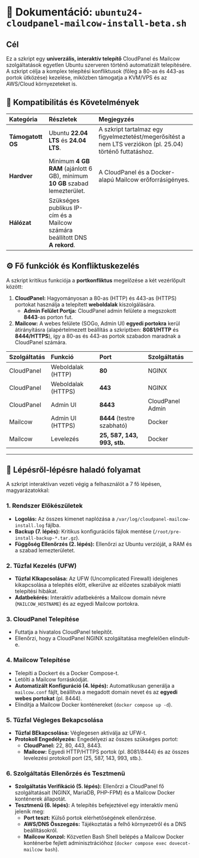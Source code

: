 # 📄 Dokumentáció: `ubuntu24-cloudpanel-mailcow-install-beta.sh`

## Cél

Ez a szkript egy **univerzális, interaktív telepítő** CloudPanel és Mailcow szolgáltatások egyetlen Ubuntu szerveren történő automatizált telepítésére. A szkript célja a komplex telepítési konfliktusok (főleg a 80-as és 443-as portok ütközése) kezelése, miközben támogatja a KVM/VPS és az AWS/Cloud környezeteket is.

## 💾 Kompatibilitás és Követelmények

| Kategória | Részletek | Megjegyzés |
| :--- | :--- | :--- |
| **Támogatott OS** | Ubuntu **22.04 LTS** és **24.04 LTS**. | A szkript tartalmaz egy figyelmeztetést/megerősítést a nem LTS verziókon (pl. 25.04) történő futtatáshoz. |
| **Hardver** | Minimum **4 GB RAM** (ajánlott 6 GB), minimum **10 GB** szabad lemezterület. | A CloudPanel és a Docker-alapú Mailcow erőforrásigényes. |
| **Hálózat** | Szükséges publikus IP-cím és a Mailcow számára beállított DNS **A rekord**. |

## ⚙️ Fő funkciók és Konfliktuskezelés

A szkript kritikus funkciója a **portkonfliktus** megelőzése a két vezérlőpult között:

1.  **CloudPanel:** Hagyományosan a 80-as (HTTP) és 443-as (HTTPS) portokat használja a telepített **weboldalak** kiszolgálására.
    * **Admin Felület Portja:** CloudPanel admin felülete a megszokott **8443**-as porton fut.
2.  **Mailcow:** A webes felülete (SOGo, Admin UI) **egyedi portokra** kerül átirányításra (alapértelmezett beállítás a szkriptben: **8081/HTTP** és **8444/HTTPS**), így a 80-as és 443-as portok szabadon maradnak a CloudPanel számára.

| Szolgáltatás | Funkció | Port | Szolgáltatás |
| :--- | :--- | :--- | :--- |
| CloudPanel | Weboldalak (HTTP) | **80** | NGINX |
| CloudPanel | Weboldalak (HTTPS) | **443** | NGINX |
| CloudPanel | Admin UI | **8443** | CloudPanel Admin |
| Mailcow | Admin UI (HTTPS) | **8444** (testre szabható) | Docker |
| Mailcow | Levelezés | **25, 587, 143, 993, stb.** | Docker |

***

## 🔄 Lépésről-lépésre haladó folyamat

A szkript interaktívan vezeti végig a felhasználót a 7 fő lépésen, magyarázatokkal:

### 1. Rendszer Előkészületek
* **Logolás:** Az összes kimenet naplózása a `/var/log/cloudpanel-mailcow-install.log` fájlba.
* **Backup (7. lépés):** Kritikus konfigurációs fájlok mentése (`/root/pre-install-backup-*.tar.gz`).
* **Függőség Ellenőrzés (2. lépés):** Ellenőrzi az Ubuntu verzióját, a RAM és a szabad lemezterületet.

### 2. Tűzfal Kezelés (UFW)
* **Tűzfal KIkapcsolása:** Az UFW (Uncomplicated Firewall) ideiglenes kikapcsolása a telepítés előtt, elkerülve az előzetes szabályok miatti telepítési hibákat.
* **Adatbekérés:** Interaktív adatbekérés a Mailcow domain névre (`MAILCOW_HOSTNAME`) és az egyedi Mailcow portokra.

### 3. CloudPanel Telepítése
* Futtatja a hivatalos CloudPanel telepítőt.
* Ellenőrzi, hogy a CloudPanel NGINX szolgáltatása megfelelően elindult-e.

### 4. Mailcow Telepítése
* Telepíti a Dockert és a Docker Compose-t.
* Letölti a Mailcow forráskódját.
* **Automatizált Konfiguráció (4. lépés):** Automatikusan generálja a `mailcow.conf` fájlt, beállítva a megadott domain nevet és az **egyedi webes portokat** (pl. 8444).
* Elindítja a Mailcow Docker konténereket (`docker compose up -d`).

### 5. Tűzfal Végleges Bekapcsolása
* **Tűzfal BEkapcsolása:** Véglegesen aktiválja az UFW-t.
* **Protokoll Engedélyezés:** Engedélyezi az összes szükséges portot:
    * **CloudPanel:** 22, 80, 443, 8443.
    * **Mailcow:** Egyedi HTTP/HTTPS portok (pl. 8081/8444) és az összes levelezési protokoll port (25, 587, 143, 993, stb.).

### 6. Szolgáltatás Ellenőrzés és Tesztmenü
* **Szolgáltatás Verifikáció (5. lépés):** Ellenőrzi a CloudPanel fő szolgáltatásait (NGINX, MariaDB, PHP-FPM) és a Mailcow Docker konténerek állapotát.
* **Tesztmenü (6. lépés):** A telepítés befejeztével egy interaktív menü jelenik meg:
    * **Port teszt:** Külső portok elérhetőségének ellenőrzése.
    * **AWS/DNS Összegzés:** Tájékoztatás a felhő környezetről és a DNS beállításokról.
    * **Mailcow Konzol:** Közvetlen Bash Shell belépés a Mailcow Docker konténerbe fejlett adminisztrációhoz (`docker compose exec dovecot-mailcow bash`).
